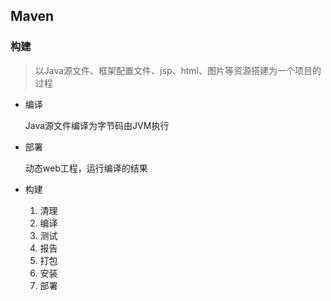 ## Maven

### 构建

> 以Java源文件、框架配置文件、jsp、html、图片等资源搭建为一个项目的过程

* 编译

  Java源文件编译为字节码由JVM执行

* 部署

  动态web工程，运行编译的结果

* 构建

  1. 清理
  2. 编译
  3. 测试
  4. 报告
  5. 打包
  6. 安装
  7. 部署